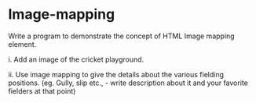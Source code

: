# Image-mapping

Write a program to demonstrate the concept of HTML Image mapping element.

i. Add an image of the cricket playground.

ii. Use image mapping to give the details about the various fielding positions. (eg. Gully, slip etc., - write description about it and your favorite fielders at that point)

